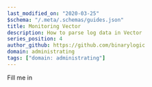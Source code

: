 ```yaml
---
last_modified_on: "2020-03-25"
$schema: "/.meta/.schemas/guides.json"
title: Monitoring Vector
description: How to parse log data in Vector
series_position: 4
author_github: https://github.com/binarylogic
domain: administrating
tags: ["domain: administrating"]
---
```


Fill me in



